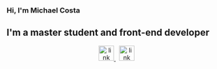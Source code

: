 ### Hi, I'm Michael Costa

## I'm a master student and front-end developer


<p align='center'>
    <a href='https://github.com/lupsufpel'>
        <img alt='link to LUPS' src='https://lh3.googleusercontent.com/pw/ACtC-3dg9ciXhezuq-ojvmzpHOjbA9d-ET3ud2a30r9GA08KSb0pB0QRMYfzTLQDxBp1aboFW4ENUzvE-l_URJ7ooruDr36Y3HsbOPpu7NH1OfY8lvxs7s4Iq8A7yjFhxIWzs563xfak3xpMGaMpBfE4X023=s380-no?authuser=0' width='35' />
    </a>
    &nbsp;
    <a href='https://nave.rs/'>
        <img alt='link to Nave.rs' src='https://lh3.googleusercontent.com/pw/ACtC-3cVFEFVWw51YvlXO3AhiAtLKPFrOOUiZC4ws9TZm-ljc3Bgh-DSGAPcXq1Il340HoDdXmX3scWfVJWZJh3VpzDl2C8S7tlszG9Kac3TFsl07TfwtQEKCX3DYy6F7jIaDhzauqcszljKjcO3UkM_qQO3=s280-no?authuser=0' width='35' />
    </a>
</p>
